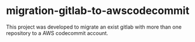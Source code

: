 # migration-gitlab-to-awscodecommit
This project was developed to migrate an exist gitlab with more than one repository to a AWS codecommit account.
